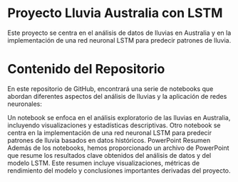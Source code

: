 # Proyecto Lluvia Australia con LSTM
Este proyecto se centra en el análisis de datos de lluvias en Australia y en la implementación de una red neuronal LSTM para predecir patrones de lluvia.

# Contenido del Repositorio
En este repositorio de GitHub, encontrará una serie de notebooks que abordan diferentes aspectos del análisis de lluvias y la aplicación de redes neuronales:

Un notebook se enfoca en el análisis exploratorio de las lluvias en Australia, incluyendo visualizaciones y estadísticas descriptivas.
Otro notebook se centra en la implementación de una red neuronal LSTM para predecir patrones de lluvia basados en datos históricos.
PowerPoint Resumen
Además de los notebooks, hemos proporcionado un archivo de PowerPoint que resume los resultados clave obtenidos del análisis de datos y del modelo LSTM. Este resumen incluye visualizaciones, métricas de rendimiento del modelo y conclusiones importantes derivadas del proyecto.


